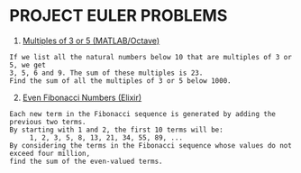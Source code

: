 # PROJECT EULER PROBLEMS

1. [Multiples of 3 or 5 (MATLAB/Octave)](https://github.com/kwardynski/project_euler/tree/master/Problem001)
```
If we list all the natural numbers below 10 that are multiples of 3 or 5, we get 
3, 5, 6 and 9. The sum of these multiples is 23.
Find the sum of all the multiples of 3 or 5 below 1000.
```

2. [Even Fibonacci Numbers (Elixir)](https://github.com/kwardynski/project_euler/tree/master/Problem002)
```
Each new term in the Fibonacci sequence is generated by adding the previous two terms.
By starting with 1 and 2, the first 10 terms will be:
     1, 2, 3, 5, 8, 13, 21, 34, 55, 89, ...
By considering the terms in the Fibonacci sequence whose values do not exceed four million,
find the sum of the even-valued terms.
```